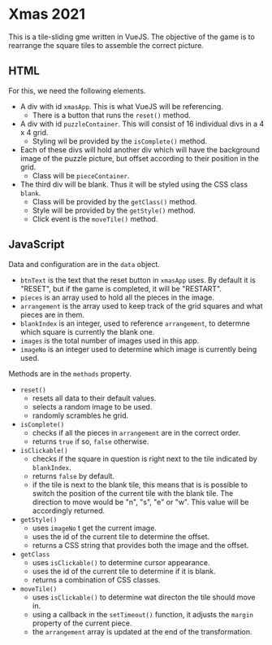 # Xmas 2021
This is a tile-sliding gme written in VueJS. The objective of the game is to rearrange the square tiles to assemble the correct picture.

## HTML
For this, we need the following elements.
- A div with id `xmasApp`. This is what VueJS will be referencing.
  - There is a button that runs the `reset()` method.
- A div with id `puzzleContainer`. This will consist of 16 individual divs in a 4 x 4 grid.
  - Styling wil be provided by the `isComplete()` method.
- Each of these divs will hold another div which will have the background image of the puzzle picture, but offset according to their position in the grid.
  - Class will be `pieceContainer`.
- The third div will be blank. Thus it will be styled using the CSS class `blank`.
  - Class will be provided by the `getClass()` method.
  - Style will be provided by the `getStyle()` method.
  - Click event is the `moveTile()` method.

## JavaScript
Data and configuration are in the `data` object.
- `btnText` is the text that the reset button in `xmasApp` uses. By default it is "RESET", but if the game is completed, it will be "RESTART".
- `pieces` is an array used to hold all the pieces in the image.
- `arrangement` is the array used to keep track of the grid squares and what pieces are in them.
- `blankIndex` is an integer, used to reference `arrangement`, to determne which square is currently the blank one.
- `images` is the total number of images used in this app.
- `imageNo` is an integer used to determine which image is currently being used.

Methods are in the `methods` property.
- `reset()` 
  - resets all data to their default values.
  - selects a random image to be used.
  - randomly scrambles he grid.
- `isComplete()`
  - checks if all the pieces in `arrangement` are in the correct order.
  - returns `true` if so, `false` otherwise. 
- `isClickable()`
  - checks if the square in question is right next to the tile indicated by `blankIndex`.
  - returns `false` by default.
  - if the tile is next to the blank tile, this means that is is possible to switch the position of the current tile with the blank tile. The direction to move would be "n", "s", "e" or "w". This value will be accordingly returned.
- `getStyle()`
  - uses `imageNo` t get the current image.
  - uses the id of the current tile to determine the offset.
  - returns a CSS string that provides both the image and the offset.
- `getClass`
  - uses `isClickable()` to determine cursor appearance.
  - uses the id of the current tile to determine if it is blank.
  - returns a combination of CSS classes.
- `moveTile()`
  - uses `isClickable()` to determine wat directon the tile should move in.
  - using a callback in the `setTimeout()` function, it adjusts the `margin` property of the current piece.
  - the `arrangement` array is updated at the end of the transformation.
